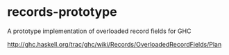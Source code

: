 records-prototype
=================

A prototype implementation of overloaded record fields for GHC

http://ghc.haskell.org/trac/ghc/wiki/Records/OverloadedRecordFields/Plan
